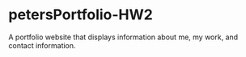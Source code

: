 # petersPortfolio-HW2
A portfolio website that displays information about me, my work, and contact information.
